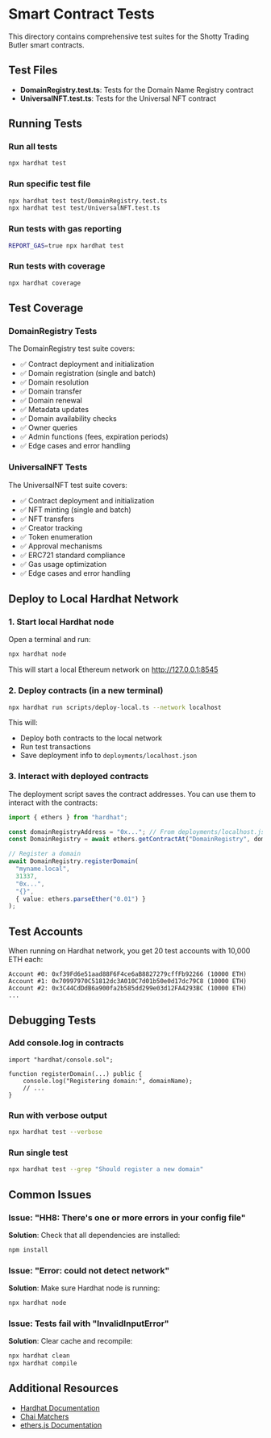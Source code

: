# Smart Contract Tests

This directory contains comprehensive test suites for the Shotty Trading Butler smart contracts.

## Test Files

- **DomainRegistry.test.ts**: Tests for the Domain Name Registry contract
- **UniversalNFT.test.ts**: Tests for the Universal NFT contract

## Running Tests

### Run all tests

```bash
npx hardhat test
```

### Run specific test file

```bash
npx hardhat test test/DomainRegistry.test.ts
npx hardhat test test/UniversalNFT.test.ts
```

### Run tests with gas reporting

```bash
REPORT_GAS=true npx hardhat test
```

### Run tests with coverage

```bash
npx hardhat coverage
```

## Test Coverage

### DomainRegistry Tests

The DomainRegistry test suite covers:

- ✅ Contract deployment and initialization
- ✅ Domain registration (single and batch)
- ✅ Domain resolution
- ✅ Domain transfer
- ✅ Domain renewal
- ✅ Metadata updates
- ✅ Domain availability checks
- ✅ Owner queries
- ✅ Admin functions (fees, expiration periods)
- ✅ Edge cases and error handling

### UniversalNFT Tests

The UniversalNFT test suite covers:

- ✅ Contract deployment and initialization
- ✅ NFT minting (single and batch)
- ✅ NFT transfers
- ✅ Creator tracking
- ✅ Token enumeration
- ✅ Approval mechanisms
- ✅ ERC721 standard compliance
- ✅ Gas usage optimization
- ✅ Edge cases and error handling

## Deploy to Local Hardhat Network

### 1. Start local Hardhat node

Open a terminal and run:

```bash
npx hardhat node
```

This will start a local Ethereum network on http://127.0.0.1:8545

### 2. Deploy contracts (in a new terminal)

```bash
npx hardhat run scripts/deploy-local.ts --network localhost
```

This will:
- Deploy both contracts to the local network
- Run test transactions
- Save deployment info to `deployments/localhost.json`

### 3. Interact with deployed contracts

The deployment script saves the contract addresses. You can use them to interact with the contracts:

```typescript
import { ethers } from "hardhat";

const domainRegistryAddress = "0x..."; // From deployments/localhost.json
const DomainRegistry = await ethers.getContractAt("DomainRegistry", domainRegistryAddress);

// Register a domain
await DomainRegistry.registerDomain(
  "myname.local",
  31337,
  "0x...",
  "{}",
  { value: ethers.parseEther("0.01") }
);
```

## Test Accounts

When running on Hardhat network, you get 20 test accounts with 10,000 ETH each:

```
Account #0: 0xf39Fd6e51aad88F6F4ce6aB8827279cffFb92266 (10000 ETH)
Account #1: 0x70997970C51812dc3A010C7d01b50e0d17dc79C8 (10000 ETH)
Account #2: 0x3C44CdDdB6a900fa2b585dd299e03d12FA4293BC (10000 ETH)
...
```

## Debugging Tests

### Add console.log in contracts

```solidity
import "hardhat/console.sol";

function registerDomain(...) public {
    console.log("Registering domain:", domainName);
    // ...
}
```

### Run with verbose output

```bash
npx hardhat test --verbose
```

### Run single test

```bash
npx hardhat test --grep "Should register a new domain"
```

## Common Issues

### Issue: "HH8: There's one or more errors in your config file"

**Solution**: Check that all dependencies are installed:
```bash
npm install
```

### Issue: "Error: could not detect network"

**Solution**: Make sure Hardhat node is running:
```bash
npx hardhat node
```

### Issue: Tests fail with "InvalidInputError"

**Solution**: Clear cache and recompile:
```bash
npx hardhat clean
npx hardhat compile
```

## Additional Resources

- [Hardhat Documentation](https://hardhat.org/docs)
- [Chai Matchers](https://ethereum-waffle.readthedocs.io/en/latest/matchers.html)
- [ethers.js Documentation](https://docs.ethers.org/v6/)
